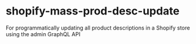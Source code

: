 # shopify-mass-prod-desc-update
For programmatically updating all product descriptions in a Shopify store using the admin GraphQL API
